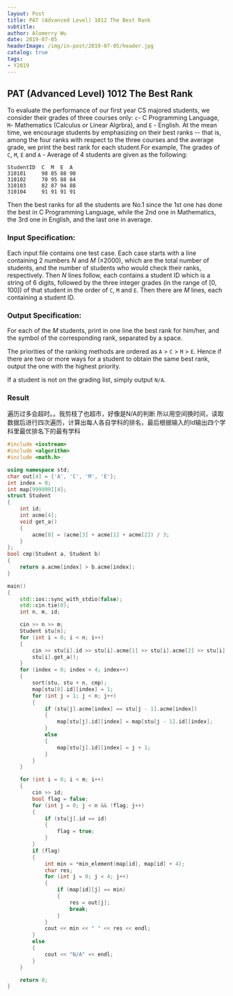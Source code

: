 ```yaml
---
layout: Post
title: PAT (Advanced Level) 1012 The Best Rank
subtitle: 
author: Alomerry Wu
date: 2019-07-05
headerImage: /img/in-post/2019-07-05/header.jpg
catalog: true
tags:
- Y2019
---
```


<!-- Description. -->

<!-- more -->

## PAT (Advanced Level) 1012 The Best Rank

To evaluate the performance of our first year CS majored students, we consider their grades of three courses only: `c`-
C Programming Language, `M`- Mathematics (Calculus or Linear Algrbra), and `E` - English. At the mean time, we encourage
students by emphasizing on their best ranks -- that is, among the four ranks with respect to the three courses and the
average grade, we print the best rank for each student.For example, The grades of `C`, `M`, `E` and `A` - Average of 4
students are given as the following:

```text
StudentID  C  M  E  A
310101     98 85 88 90
310102     70 95 88 84
310103     82 87 94 88
310104     91 91 91 91
```

Then the best ranks for all the students are No.1 since the 1st one has done the best in C Programming Language, while
the 2nd one in Mathematics, the 3rd one in English, and the last one in average.

### Input Specification:

Each input file contains one test case. Each case starts with a line containing 2 numbers _*N*_ and _*M*_ (≤2000), which
are the total number of students, and the number of students who would check their ranks, respectively. Then _*N*_ lines
follow, each contains a student ID which is a string of 6 digits, followed by the three integer grades (in the range
of [0, 100]) of that student in the order of `C`, `M` and `E`. Then there are _*M*_ lines, each containing a student ID.

### Output Specification:

For each of the _*M*_ students, print in one line the best rank for him/her, and the symbol of the corresponding rank,
separated by a space.

The priorities of the ranking methods are ordered as `A` > `C` > `M` > `E`. Hence if there are two or more ways for a
student to obtain the same best rank, output the one with the highest priority.

If a student is not on the grading list, simply output `N/A`.

### Result

遍历过多会超时。。我剪枝了也超市，好像是N/A的判断 所以用空间换时间，读取数据后进行四次遍历，计算出每人各自学科的排名，最后根据输入的Id输出四个学科里最优排名下的最有学科

```cpp
#include <iostream>
#include <algorithm>
#include <math.h>

using namespace std;
char out[4] = {'A', 'C', 'M', 'E'};
int index = 0;
int map[999999][4];
struct Student
{
    int id;
    int acme[4];
    void get_a()
    {
        acme[0] = (acme[3] + acme[1] + acme[2]) / 3;
    }
};
bool cmp(Student a, Student b)
{
    return a.acme[index] > b.acme[index];
}

main()
{
    std::ios::sync_with_stdio(false);
    std::cin.tie(0);
    int n, m, id;

    cin >> n >> m;
    Student stu[n];
    for (int i = 0; i < n; i++)
    {
        cin >> stu[i].id >> stu[i].acme[1] >> stu[i].acme[2] >> stu[i].acme[3];
        stu[i].get_a();
    }
    for (index = 0; index < 4; index++)
    {
        sort(stu, stu + n, cmp);
        map[stu[0].id][index] = 1;
        for (int j = 1; j < n; j++)
        {
            if (stu[j].acme[index] == stu[j - 1].acme[index])
            {
                map[stu[j].id][index] = map[stu[j - 1].id][index];
            }
            else
            {
                map[stu[j].id][index] = j + 1;
            }
        }
    }

    for (int i = 0; i < m; i++)
    {
        cin >> id;
        bool flag = false;
        for (int j = 0; j < n && !flag; j++)
        {
            if (stu[j].id == id)
            {
                flag = true;
            }
        }
        if (flag)
        {
            int min = *min_element(map[id], map[id] + 4);
            char res;
            for (int j = 0; j < 4; j++)
            {
                if (map[id][j] == min)
                {
                    res = out[j];
                    break;
                }
            }
            cout << min << " " << res << endl;
        }
        else
        {
            cout << "N/A" << endl;
        }
    }

    return 0;
}
```
